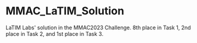 # MMAC_LaTIM_Solution
LaTIM Labs' solution in the MMAC2023 Challenge. 8th place in Task 1, 2nd place in Task 2, and 1st place in Task 3.
